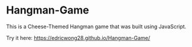 # Hangman-Game

This is a Cheese-Themed Hangman game that was built using JavaScript. 

Try it here: https://edricwong28.github.io/Hangman-Game/
